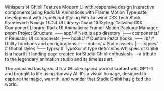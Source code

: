 Whispers of Ghibli
Features
Modern UI with responsive design
Interactive components using Radix UI
Animations with Framer Motion
Type-safe development with TypeScript
Styling with Tailwind CSS
Tech Stack
Framework: Next.js 15.2.4
UI Library: React 19
Styling: Tailwind CSS
Component Library: Radix UI
Animations: Framer Motion
Package Manager: pnpm
Project Structure
├── app/              # Next.js app directory
├── components/       # Reusable UI components
├── hooks/           # Custom React hooks
├── lib/             # Utility functions and configurations
├── public/          # Static assets
├── styles/          # Global styles
└── types/           # TypeScript type definitions
Whispers of Ghibli is a heartfelt landing page created for Studio Ghibli enthusiasts — a tribute to the legendary animation studio and its timeless art.

The animated background is a Ghibli-inspired portrait crafted with GPT-4 and brought to life using Runway AI. It's a visual homage, designed to capture the magic, warmth, and wonder that Studio Ghibli has gifted the world.

